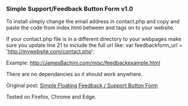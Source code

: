 <h3>Simple Support/Feedback Button Form v1.0</h3>

To install simply change the email address in contact.php and copy and paste the code from index.html between <!-- start feedback button --> and <!-- end feedback button --> tags on to your website.

If your contact.php file is in a different directory to your webpages make sure you update line 21 to include the full url like:
var feedbackform_url = 'http://mywebsite.com/contact.php';

Example:
<a href="http://JamesBachini.com/misc/feedbackexample.html">http://JamesBachini.com/misc/feedbackexample.html</a>

There are no dependancies so it should work anywhere.

Original post:
<a href="http://jamesbachini.com/feedback-button/">Simple Floating Feedback / Support Button Form</a>

Tested on Firefox, Chrome and Edge.